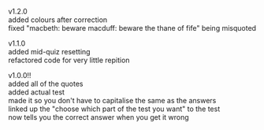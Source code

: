 v1.2.0 <br />
added colours after correction <br />
fixed "macbeth: beware macduff: beware the thane of fife" being misquoted <br />

v1.1.0 <br /> 
added mid-quiz resetting <br /> 
refactored code for very little repition <br /> 

v1.0.0!! <br /> 
added all of the quotes <br /> 
added actual test <br /> 
made it so you don't have to capitalise the same as the answers <br /> 
linked up the "choose which part of the test you want" to the test <br /> 
now tells you the correct answer when you get it wrong <br /> 
